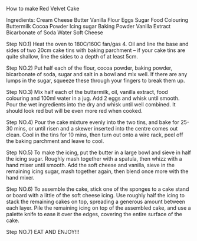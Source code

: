 How to make Red Velvet Cake

Ingredients:
Cream Cheese
Butter
Vanilla
Flour 
Eggs
Sugar
Food Colouring
Buttermilk
Cocoa Powder
Icing sugar
Baking Powder
Vanilla Extract
Bicarbonate of Soda
Water
Soft Cheese


Step NO.1) Heat the oven to 180C/160C fan/gas 4. Oil and line the base and sides of two 20cm cake tins with baking parchment – if your cake tins are quite shallow, line the sides to a depth of at least 5cm.

Step NO.2) Put half each of the flour, cocoa powder, baking powder, bicarbonate of soda, sugar and salt in a bowl and mix well. If there are any lumps in the sugar, squeeze these through your fingers to break them up.

Step NO.3) Mix half each of the buttermilk, oil, vanilla extract, food colouring and 100ml water in a jug. Add 2 eggs and whisk until smooth. Pour the wet ingredients into the dry and whisk until well combined. It should look red but will be even more red when cooked.

Step NO.4) Pour the cake mixture evenly into the two tins, and bake for 25-30 mins, or until risen and a skewer inserted into the centre comes out clean. Cool in the tins for 10 mins, then turn out onto a wire rack, peel off the baking parchment and leave to cool.

Step NO.5) To make the icing, put the butter in a large bowl and sieve in half the icing sugar. Roughly mash together with a spatula, then whizz with a hand mixer until smooth. Add the soft cheese and vanilla, sieve in the remaining icing sugar, mash together again, then blend once more with the hand mixer.

Step NO.6) To assemble the cake, stick one of the sponges to a cake stand or board with a little of the soft cheese icing. Use roughly half the icing to stack the remaining cakes on top, spreading a generous amount between each layer. Pile the remaining icing on top of the assembled cake, and use a palette knife to ease it over the edges, covering the entire surface of the cake.
 
Step NO.7) EAT AND ENJOY!!!
